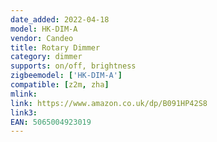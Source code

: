 ```yaml
---
date_added: 2022-04-18
model: HK-DIM-A
vendor: Candeo
title: Rotary Dimmer
category: dimmer
supports: on/off, brightness
zigbeemodel: ['HK-DIM-A']
compatible: [z2m, zha]
mlink: 
link: https://www.amazon.co.uk/dp/B091HP42S8
link3: 
EAN: 5065004923019
---
```


